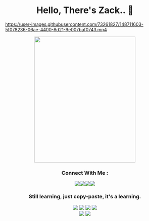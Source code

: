 ## <h1 align="center">Hello, There's Zack.. 👋</h1>

https://user-images.githubusercontent.com/73261827/148711603-5f078236-06ae-4400-8d21-9e007baf0743.mp4

<p align="center"><img src="https://media.sf-converter.com/get?__sig=iMxKE57AFk-pNlXEM0KgLw&__expires=1641777988&uri=https%3A%2F%2Finstagram.fmar1-1.fna.fbcdn.net%2Fv%2Ft51.2885-15%2Fe35%2Fp1080x1080%2F125782581_403297834181292_9145425589154712044_n.jpg%3F_nc_ht%3Dinstagram.fmar1-1.fna.fbcdn.net%26_nc_cat%3D100%26_nc_ohc%3DwUL9joPvVOwAX_BOXeq%26edm%3DAJBgZrYBAAAA%26ccb%3D7-4%26oh%3D00_AT-1RSrVhWpclBHCe-a0RtM1w9vtePXtReixF2NSCywUWw%26oe%3D61E336CE%26_nc_sid%3D78c662" width="320" height="400"></p>

<h3 align="center">Connect With Me :</h3>
<p align="center"><a href="https://facebook.com/muhammadzakizn"><img src="https://img.icons8.com/color/48/000000/facebook.png"></a><align="center"><a href="https://instagram.com/muhammadzakizn"><img src="https://img.icons8.com/fluency/48/000000/instagram-new.png"></a><align="center"><a href="https://twitter/muhammadzakizn"><img src="https://img.icons8.com/color/48/000000/twitter--v2.png"/></a><align="center"><a href="https://www.youtube.com/channel/UCR3E7NBQM_AtThVoiHJhHZg"><img src="https://img.icons8.com/color/48/000000/youtube-play.png"/></a>

<h3 align="center">Still learning, just copy-paste, it's a learning.</h3>
  
<p align="center">
  <img src="https://img.shields.io/badge/-JavaScript-black?style=flat-square&logo=javascript" />
  <img src="https://img.shields.io/badge/-Node.js-black?style=flat-square&logo=Node.js" />
  <img src="https://img.shields.io/badge/-HTML5-black?style=flat-square&logo=html5&logoColor=e34f26" />
  <img src="https://img.shields.io/badge/-GitHub-black?style=flat-square&logo=github" /> <br>
  <img src="https://img.shields.io/badge/-Python-black?style=flat-square&logo=python" />
  <img src="https://img.shields.io/badge/-Windows-black?style=flat-square&logo=windows" />

<!--END_SECTION:activity-->

